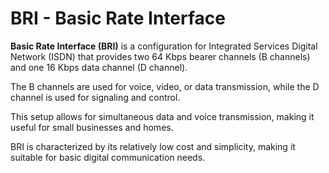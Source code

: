 # BRI - Basic Rate Interface

**Basic Rate Interface (BRI)** is a configuration for Integrated Services Digital Network (ISDN) that provides two 64 Kbps bearer channels (B channels) and one 16 Kbps data channel (D channel).&#x20;

The B channels are used for voice, video, or data transmission, while the D channel is used for signaling and control.&#x20;

This setup allows for simultaneous data and voice transmission, making it useful for small businesses and homes.

BRI is characterized by its relatively low cost and simplicity, making it suitable for basic digital communication needs.
